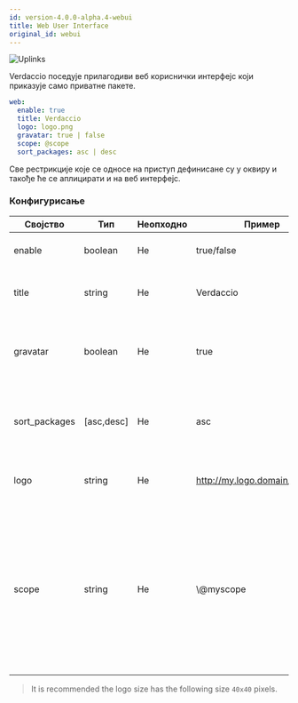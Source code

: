 ```yaml
---
id: version-4.0.0-alpha.4-webui
title: Web User Interface
original_id: webui
---
```

![Uplinks](https://user-images.githubusercontent.com/558752/52916111-fa4ba980-32db-11e9-8a64-f4e06eb920b3.png)

Verdaccio поседује прилагодиви веб кориснички интерфејс који приказује само приватне пакете.

```yaml
web:
  enable: true
  title: Verdaccio
  logo: logo.png
  gravatar: true | false
  scope: @scope
  sort_packages: asc | desc
```

Све рестрикције које се односе на приступ дефинисане су у оквиру  и такође ће се аплицирати и на веб интерфејс.</p> 

### Конфигурисање

| Својство      | Тип        | Неопходно | Пример                         | Подршка  | Опис                                                                                                                                              |
| ------------- | ---------- | --------- | ------------------------------ | -------- | ------------------------------------------------------------------------------------------------------------------------------------------------- |
| enable        | boolean    | Не        | true/false                     | all      | дозвољава приказ веб интерфејса                                                                                                                   |
| title         | string     | Не        | Verdaccio                      | all      | Опис наслова HTML заглавља                                                                                                                        |
| gravatar      | boolean    | Не        | true                           | `>v4` | Gravatars will be generated under the hood if this property is enabled                                                                            |
| sort_packages | [asc,desc] | Не        | asc                            | `>v4` | Gravatars will be generated under the hood if this property is enabled                                                                            |
| logo          | string     | Не        | http://my.logo.domain/logo.png | all      | a URI where logo is located (header logo)                                                                                                         |
| scope         | string     | Не        | \\@myscope                   | all      | Ако користите регистри за specific module scope, прецизирајте тај scope како бисте подесили webui instructions header (note: escape @ with \\@) |

> It is recommended the logo size has the following size `40x40` pixels.